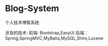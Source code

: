 # Blog-System
个人技术博客系统

涉及的技术:
前端: Bootstrap,EasyUI
后端：Spring,SpringMVC,MyBatis,MySQL,Shiro,Lucene

